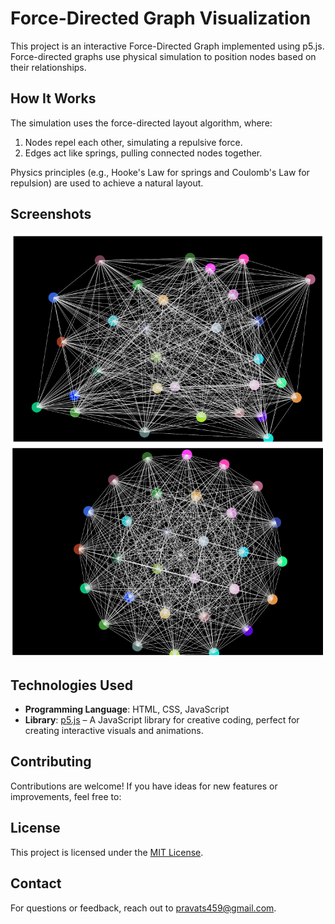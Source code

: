 # Force-Directed Graph Visualization    

This project is an interactive Force-Directed Graph implemented using p5.js. Force-directed graphs use physical simulation to position nodes based on their relationships.

## How It Works

The simulation uses the force-directed layout algorithm, where:

1. Nodes repel each other, simulating a repulsive force.
1. Edges act like springs, pulling connected nodes together.

Physics principles (e.g., Hooke's Law for springs and Coulomb's Law for repulsion) are used to achieve a natural layout.

## Screenshots
![screenshot Screenshot](media/images/Screenshot1.png)
![screenshot Screenshot](media/images/Screenshot2.png)

## Technologies Used

- **Programming Language**: HTML, CSS, JavaScript
- **Library**:  [p5.js](https://p5js.org/) – A JavaScript library for creative coding, perfect for creating interactive visuals and animations.

## Contributing

Contributions are welcome! If you have ideas for new features or improvements, feel free to:

## License

This project is licensed under the [MIT License](LICENSE).

## Contact

For questions or feedback, reach out to [pravats459@gmail.com]().